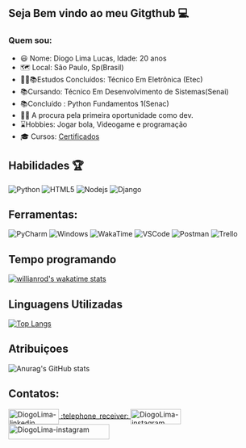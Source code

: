 ##	Seja Bem vindo ao meu Gitgthub  :computer:
 
### Quem sou:
 - :smiley: Nome:  Diogo Lima Lucas, Idade: 20 anos
 - :world_map: Local:  São Paulo, Sp(Brasil)
 -  :man_student::books:Estudos Concluídos: Técnico Em Eletrônica (Etec) 
 - :books:Cursando: Técnico Em Desenvolvimento de Sistemas(Senai)
 -  :books:Concluído : Python Fundamentos 1(Senac)
 - :man_office_worker: A procura pela primeira oportunidade como dev.
 - :hourglass:Hobbies:  Jogar bola, Videogame e programação
 - 🎓 Cursos: [Certificados]( https://github.com/diogolimalucasdev/Certificate)
 

 

## Habilidades :trophy:

![Python](https://camo.githubusercontent.com/b48b6578442b6bd01b431da22b8f1e7d32f18934a012d18f712116976e881202/68747470733a2f2f696d672e736869656c64732e696f2f62616467652f2d507974686f6e2d3337373641423f266c6f676f3d507974686f6e266c6f676f436f6c6f723d464646464646) 
![HTML5](https://camo.githubusercontent.com/269f27474e31fa88c5cc25a57b3bce9b9bd087c1e4131151cc7d2da21bc328cb/68747470733a2f2f696d672e736869656c64732e696f2f62616467652f2d48544d4c352d4533344632363f266c6f676f3d48544d4c35266c6f676f436f6c6f723d464646464646)
![Nodejs](https://camo.githubusercontent.com/b18cd96f056a7af4213539108d08784f3e02e3eee1fbc0ea497d2364ca211806/68747470733a2f2f696d672e736869656c64732e696f2f62616467652f4a6176615363726970742d4637444631453f7374796c653d666c61742d737175617265266c6f676f3d6a617661736372697074266c6f676f436f6c6f723d626c61636b)
 ![Django](https://img.shields.io/badge/-Django-092E20?&logo=Django&logoColor=FFFFFF) 

 
 
 ## Ferramentas:

![PyCharm](https://camo.githubusercontent.com/d91ea087b50dccc79db633d2c7ca07674dbbeabd136da7964f8baee4e408f4ac/68747470733a2f2f696d672e736869656c64732e696f2f62616467652f2d5079436861726d2d3138313731373f266c6f676f3d5079436861726d266c6f676f436f6c6f723d464646464646) ![Windows](https://camo.githubusercontent.com/c99c5c1e2b0441d15f05924226ce0cfd7d9880960fd66b15469ee761ed8a6b7c/68747470733a2f2f696d672e736869656c64732e696f2f62616467652f2d57696e646f77732d3030373844363f266c6f676f3d57696e646f7773266c6f676f436f6c6f723d464646464646) ![WakaTime](https://camo.githubusercontent.com/1f0b2f6dedab08150721519da366322f570ea1d88ffde27b938042d1b627edfd/68747470733a2f2f696d672e736869656c64732e696f2f62616467652f2d57616b6154696d652d3138313731373f266c6f676f3d57616b6154696d65266c6f676f436f6c6f723d464646464646) ![VSCode](https://camo.githubusercontent.com/1bebed34ef8cba16143fcff8a76a2018ca09c8192400743068b4fcf52833597e/68747470733a2f2f696d672e736869656c64732e696f2f62616467652f2d5653436f64652d3030374143433f266c6f676f3d56697375616c25323053747564696f253230436f6465266c6f676f436f6c6f723d464646464646)
 ![Postman](https://img.shields.io/badge/-Postman-FF6C37?&logo=Postman&logoColor=FFFFFF)
  ![Trello](https://img.shields.io/badge/-Trello-0052CC?&logo=Trello&logoColor=FFFFFF)


## Tempo programando
[![willianrod's wakatime stats](https://github-readme-stats.vercel.app/api/wakatime?username=Diogolimalucas&show_icons=true&theme=radical)](https://github.com/anuraghazra/github-readme-stats)

## Linguagens Utilizadas
[![Top Langs](https://github-readme-stats.vercel.app/api/top-langs/?username=diogolimalucasdev&show_icons=true&theme=radical)](https://github.com/diogolimalucasdev/github-readme-stats)

## Atribuiçoes
![Anurag's GitHub stats](https://github-readme-stats.vercel.app/api?username=diogolimalucasdev&show_icons=true&theme=radical)




## Contatos:
<a href="https://www.linkedin.com/in/diogolimadev/" target="_blank">
<img align="center" alt="DiogoLima-linkedin" height="30" width="100" src="https://img.shields.io/badge/-LinkedIn-blue?style=flat-square&logo=Linkedin&logoColor=white&link=https://linkedin.com/in/brunoluiss" style="max-width:100%;">
</a>


<a href="https://api.whatsapp.com/send?phone=5511956964024" target="_blank">
 :telephone_receiver:  </a>

<a href="https://www.instagram.com/diogolima_dev/" target="_blank">
<img align="center" alt="DiogoLima-instagram" height="30" width="100" src="https://img.shields.io/badge/-Instagram-E4405F?&logo=Instagram&logoColor=FFFFFF" style="max-width:100%;">
</a>



<a href="mailto:diogolimalucas_dev@gmail.com" target="_blank">
<img align="center" alt="DiogoLima-instagram" height="30" width="200" src="https://img.shields.io/badge/diogolimalucas_dev@gmail.com-c14438?style=flat-square&logo=Gmail&logoColor=white&link=mailto:vmeazevedo@gmail.com" style="max-width:100%;">
</a>






